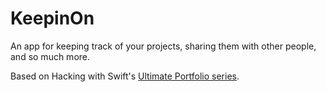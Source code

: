 # KeepinOn

An app for keeping track of your projects, sharing them with other people, and so much more.

Based on Hacking with Swift's [Ultimate Portfolio series](https://www.hackingwithswift.com/plus/ultimate-portfolio-app).
